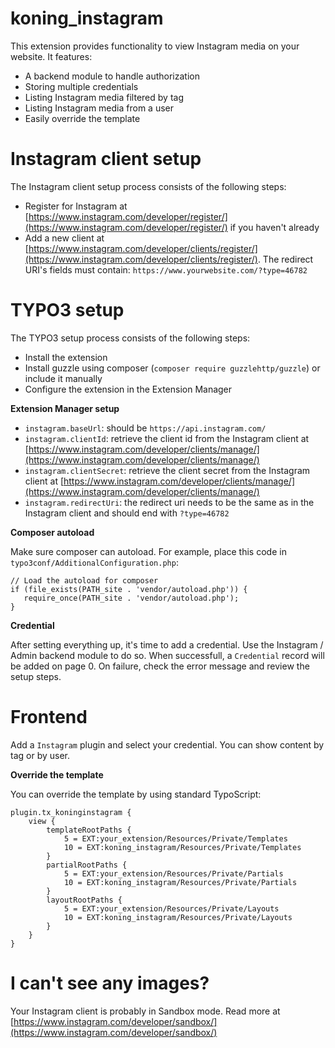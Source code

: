 # koning_instagram

This extension provides functionality to view Instagram media on your website. It features:

- A backend module to handle authorization
- Storing multiple credentials
- Listing Instagram media filtered by tag
- Listing Instagram media from a user
- Easily override the template

# Instagram client setup

The Instagram client setup process consists of the following steps:

- Register for Instagram at [https://www.instagram.com/developer/register/](https://www.instagram.com/developer/register/) if you haven't already
- Add a new client at [https://www.instagram.com/developer/clients/register/](https://www.instagram.com/developer/clients/register/). The redirect URI's fields must contain: ``https://www.yourwebsite.com/?type=46782``

# TYPO3 setup

The TYPO3 setup process consists of the following steps:

- Install the extension
- Install guzzle using composer (``composer require guzzlehttp/guzzle``) or include it manually
- Configure the extension in the Extension Manager

**Extension Manager setup**

- ``instagram.baseUrl``: should be ``https://api.instagram.com/``
- ``instagram.clientId``: retrieve the client id from the Instagram client at [https://www.instagram.com/developer/clients/manage/](https://www.instagram.com/developer/clients/manage/)
- ``instagram.clientSecret``: retrieve the client secret from the Instagram client at [https://www.instagram.com/developer/clients/manage/](https://www.instagram.com/developer/clients/manage/)
- ``instagram.redirectUri``: the redirect uri needs to be the same as in the Instagram client and should end with ``?type=46782``

**Composer autoload**

Make sure composer can autoload. For example, place this code in ``typo3conf/AdditionalConfiguration.php``:

    // Load the autoload for composer
    if (file_exists(PATH_site . 'vendor/autoload.php')) {
       require_once(PATH_site . 'vendor/autoload.php');
    }

**Credential**

After setting everything up, it's time to add a credential. Use the Instagram / Admin backend module to do so. When successfull, a ``Credential`` record will be added on page 0. On failure, check the error message and review the setup steps.

# Frontend

Add a ``Instagram`` plugin and select your credential. You can show content by tag or by user.

**Override the template**

You can override the template by using standard TypoScript:

    plugin.tx_koninginstagram {
        view {
            templateRootPaths {
                5 = EXT:your_extension/Resources/Private/Templates
                10 = EXT:koning_instagram/Resources/Private/Templates
            }
            partialRootPaths {
                5 = EXT:your_extension/Resources/Private/Partials
                10 = EXT:koning_instagram/Resources/Private/Partials
            }
            layoutRootPaths {
                5 = EXT:your_extension/Resources/Private/Layouts
                10 = EXT:koning_instagram/Resources/Private/Layouts
            }
        }
    }

# I can't see any images?

Your Instagram client is probably in Sandbox mode. Read more at [https://www.instagram.com/developer/sandbox/](https://www.instagram.com/developer/sandbox/)